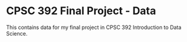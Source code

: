 # CPSC 392 Final Project - Data

This contains data for my final project in CPSC 392 Introduction to Data
Science.
